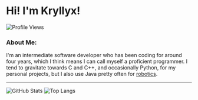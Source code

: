 # Hi! I'm Kryllyx!

![Profile Views](https://komarev.com/ghpvc/?username=kryllyxoffical01&style=flat&color=blue&label=Profile%20Views)

### About Me:
I'm an intermediate software developer who has been coding for around four years, which I think means I can call myself a proficient programmer. I tend to gravitate towards C and C++, and occasionally Python, for my personal projects, but I also use Java pretty often for [robotics](https://github.com/RAR1741).

---

![GitHub Stats](https://github-readme-stats.vercel.app/api?username=kryllyxofficial01&theme=react&count_private=true&custom_title=GitHub%20Stats&disable_animations=true) ![Top Langs](https://github-readme-stats.vercel.app/api/top-langs/?username=kryllyxofficial01&theme=react&hide=Dockerfile,Makefile&layout=compact)
